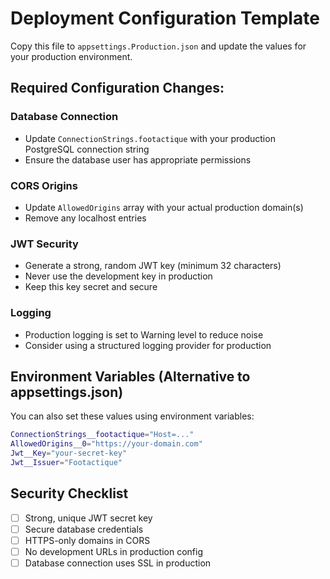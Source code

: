 # Deployment Configuration Template

Copy this file to `appsettings.Production.json` and update the values for your production environment.

## Required Configuration Changes:

### Database Connection
- Update `ConnectionStrings.footactique` with your production PostgreSQL connection string
- Ensure the database user has appropriate permissions

### CORS Origins
- Update `AllowedOrigins` array with your actual production domain(s)
- Remove any localhost entries

### JWT Security
- Generate a strong, random JWT key (minimum 32 characters)
- Never use the development key in production
- Keep this key secret and secure

### Logging
- Production logging is set to Warning level to reduce noise
- Consider using a structured logging provider for production

## Environment Variables (Alternative to appsettings.json)

You can also set these values using environment variables:

```bash
ConnectionStrings__footactique="Host=..."
AllowedOrigins__0="https://your-domain.com"
Jwt__Key="your-secret-key"
Jwt__Issuer="Footactique"
```

## Security Checklist

- [ ] Strong, unique JWT secret key
- [ ] Secure database credentials
- [ ] HTTPS-only domains in CORS
- [ ] No development URLs in production config
- [ ] Database connection uses SSL in production